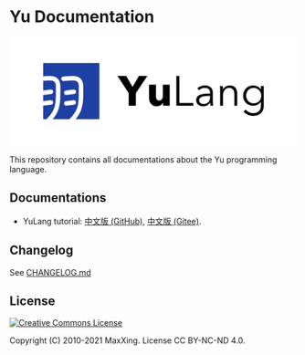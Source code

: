 # Yu Documentation

![YuLang](YuLang.png)

This repository contains all documentations about the Yu programming language.

## Documentations

* YuLang tutorial: [中文版 (GitHub)](?), [中文版 (Gitee)](?).

## Changelog

See [CHANGELOG.md](CHANGELOG.md)

## License

<a rel="license" href="https://creativecommons.org/licenses/by-nc-nd/4.0/"><img alt="Creative Commons License" style="border-width:0" src="https://i.creativecommons.org/l/by-nc-nd/4.0/88x31.png" /></a>

Copyright (C) 2010-2021 MaxXing. License CC BY-NC-ND 4.0.
